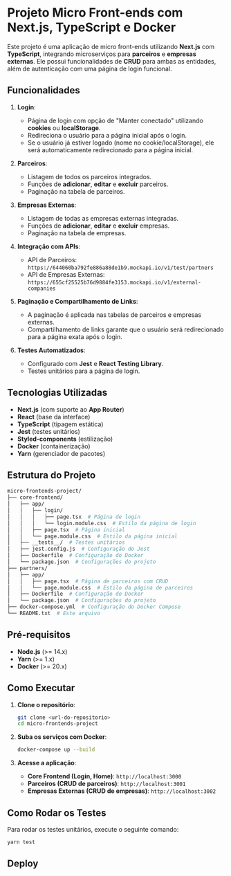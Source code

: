 
# Projeto Micro Front-ends com Next.js, TypeScript e Docker

Este projeto é uma aplicação de micro front-ends utilizando **Next.js** com **TypeScript**, integrando microserviços para **parceiros** e **empresas externas**. Ele possui funcionalidades de **CRUD** para ambas as entidades, além de autenticação com uma página de login funcional.

## Funcionalidades

1. **Login**:
   - Página de login com opção de "Manter conectado" utilizando **cookies** ou **localStorage**.
   - Redireciona o usuário para a página inicial após o login.
   - Se o usuário já estiver logado (nome no cookie/localStorage), ele será automaticamente redirecionado para a página inicial.

2. **Parceiros**:
   - Listagem de todos os parceiros integrados.
   - Funções de **adicionar**, **editar** e **excluir** parceiros.
   - Paginação na tabela de parceiros.

3. **Empresas Externas**:
   - Listagem de todas as empresas externas integradas.
   - Funções de **adicionar**, **editar** e **excluir** empresas.
   - Paginação na tabela de empresas.

4. **Integração com APIs**:
   - API de Parceiros: `https://644060ba792fe886a88de1b9.mockapi.io/v1/test/partners`
   - API de Empresas Externas: `https://655cf25525b76d9884fe3153.mockapi.io/v1/external-companies`

5. **Paginação e Compartilhamento de Links**:
   - A paginação é aplicada nas tabelas de parceiros e empresas externas.
   - Compartilhamento de links garante que o usuário será redirecionado para a página exata após o login.

6. **Testes Automatizados**:
   - Configurado com **Jest** e **React Testing Library**.
   - Testes unitários para a página de login.

## Tecnologias Utilizadas

- **Next.js** (com suporte ao **App Router**)
- **React** (base da interface)
- **TypeScript** (tipagem estática)
- **Jest** (testes unitários)
- **Styled-components** (estilização)
- **Docker** (containerização)
- **Yarn** (gerenciador de pacotes)

## Estrutura do Projeto

```bash
micro-frontends-project/
├── core-frontend/
│   ├── app/
│   │   ├── login/
│   │   │   ├── page.tsx  # Página de login
│   │   │   └── login.module.css  # Estilo da página de login
│   │   ├── page.tsx  # Página inicial
│   │   └── page.module.css  # Estilo da página inicial
│   ├── __tests__/  # Testes unitários
│   ├── jest.config.js  # Configuração do Jest
│   ├── Dockerfile  # Configuração do Docker
│   └── package.json  # Configurações do projeto
├── partners/
│   ├── app/
│   │   ├── page.tsx  # Página de parceiros com CRUD
│   │   └── page.module.css  # Estilo da página de parceiros
│   ├── Dockerfile  # Configuração do Docker
│   └── package.json  # Configurações do projeto
├── docker-compose.yml  # Configuração do Docker Compose
└── README.txt  # Este arquivo
```

## Pré-requisitos

- **Node.js** (>= 14.x)
- **Yarn** (>= 1.x)
- **Docker** (>= 20.x)

## Como Executar

1. **Clone o repositório**:
   ```bash
   git clone <url-do-repositorio>
   cd micro-frontends-project
   ```

2. **Suba os serviços com Docker**:
   ```bash
   docker-compose up --build
   ```

3. **Acesse a aplicação**:
   - **Core Frontend (Login, Home)**: `http://localhost:3000`
   - **Parceiros (CRUD de parceiros)**: `http://localhost:3001`
   - **Empresas Externas (CRUD de empresas)**: `http://localhost:3002`

## Como Rodar os Testes

Para rodar os testes unitários, execute o seguinte comando:

```bash
yarn test
```

## Deploy